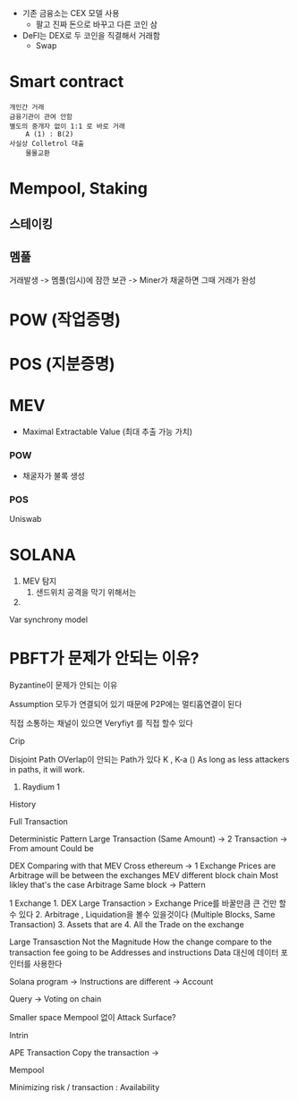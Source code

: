- 기존 금융소는 CEX 모델 사용
	- 팔고 진짜 돈으로 바꾸고 다른 코인 삼
- DeFI는 DEX로 두 코인을 직결해서 거래함
	- Swap

# Smart contract
	개인간 거래
	금융기관이 관여 안함
	별도의 중개자 없이 1:1 로 바로 거래
		A (1) : B(2)
	사실상 Colletrol 대출
		물물교환
	
	

# Mempool, Staking
## 스테이킹
## 멤풀
거래발생 -> 멤풀(임시)에 잠깐 보관 -> Miner가 채굴하면 그때 거래가 완성

# POW (작업증명)

# POS (지분증명)
# MEV
- Maximal Extractable Value (최대 추출 가능 가치)
### POW
- 채굴자가 불록 생성
### POS


Uniswab


# SOLANA
1. MEV 탐지
	1. 샌드위치 공격을 막기 위해서는 
2. 


Var synchrony model 


# PBFT가 문제가 안되는 이유?
Byzantine이 문제가 안되는 이유

Assumption
모두가 연결되어 있기 때문에
P2P에는 멀티홉연결이 된다

직접 소통하는 채널이 있으면 Veryfiyt 를 직접 할수 있다

Crip 

Disjoint Path
OVerlap이 안되는 Path가 있다
K , K-a ()
As long as less attackers in paths, it will work.



1. Raydium 1



History

Full Transaction


Deterministic
	Pattern
		Large Transaction (Same Amount)	-> 2 Transaction -> From amount 
		Could be 

DEX
	Comparing with that
	MEV Cross ethereum -> 1 Exchange
		Prices are Arbitrage will be between the exchanges
	MEV different block chain
	Most likley that's the case
	Arbitrage
	Same block -> 
	Pattern

1 Exchange
	1. DEX Large Transaction > Exchange Price를 바꿀만큼 큰 건만 할수 있다
	2. Arbitrage , Liquidation을 볼수 있을것이다 (Multiple Blocks, Same Transaction)
	3. Assets that are
	4. All the Trade on the exchange

Large Transasction
	Not the Magnitude
	How the change compare to the transaction fee going to be 
		Addresses and instructions
	Data 대신에 데이터 포인터를 사용한다

Solana program -> Instructions are different -> Account

Query -> Voting on chain 

Smaller space
	Mempool 없이
	Attack Surface? 

Intrin

APE Transaction
	Copy the transaction -> 

Mempool

Minimizing risk / transaction : Availability 